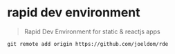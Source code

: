 # rapid dev environment

> Rapid Dev Environment for static & reactjs apps

`git remote add origin https://github.com/joeldom/rde`
